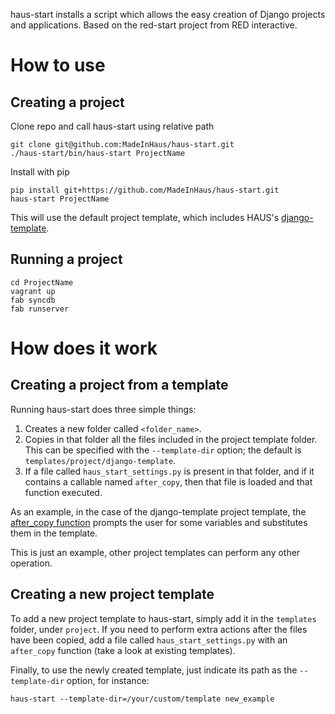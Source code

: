 haus-start installs a script which allows the easy creation of Django
projects and applications.  Based on the red-start project from RED interactive.

How to use
==========

Creating a project
------------------

Clone repo and call haus-start using relative path

    git clone git@github.com:MadeInHaus/haus-start.git
    ./haus-start/bin/haus-start ProjectName


Install with pip

    pip install git+https://github.com/MadeInHaus/haus-start.git
    haus-start ProjectName



This will use the default project template, which includes
HAUS's [django-template](https://github.com/madeinhaus/django-template).

Running a project
-----------------

    cd ProjectName
    vagrant up
    fab syncdb
    fab runserver

How does it work
================

Creating a project from a template
----------------------------------

Running haus-start does three simple things:

1. Creates a new folder called `<folder_name>`.
2. Copies in that folder all the files included in the project template folder. This can be specified with the `--template-dir` option; the default is `templates/project/django-template`.
3. If a file called `haus_start_settings.py` is present in that folder, and if it contains a callable named `after_copy`, then that file is loaded and that function executed.

As an example, in the case of the django-template project template, the [after_copy function](https://github.com/madeinhaus/haus-start/blob/master/haus_start/templates/project/django-template/haus_start_settings.py)  prompts the user for some variables and substitutes them in the template. 

This is just an example, other project templates can perform any other operation.


Creating a new project template
-----------------------------------

To add a new project template to haus-start, simply add it in the `templates` folder, under `project`. If you need to perform extra actions after the files have been copied, add a file called `haus_start_settings.py` with an `after_copy` function (take a look at existing templates).

Finally, to use the newly created template, just indicate its path as the `--template-dir` option, for instance:

    haus-start --template-dir=/your/custom/template new_example


